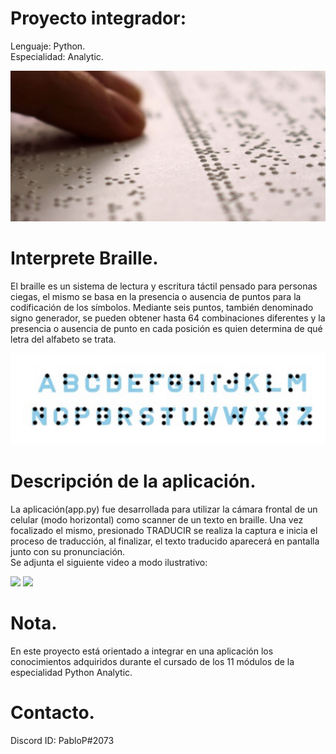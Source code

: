 # Proyecto integrador:
Lenguaje: Python.\
Especialidad: Analytic.

![Analytic banner](Info/braille_foto.jpg)

# Interprete Braille.
  El braille es un sistema de lectura y escritura táctil pensado para personas ciegas, el mismo se basa en la presencia o ausencia de puntos para la codificación de los símbolos. Mediante seis puntos, también denominado signo generador, se pueden obtener hasta 64 combinaciones diferentes y la presencia o ausencia de punto en cada posición es quien determina de qué letra del alfabeto se trata.
  
![Analytic banner](Info/braille_code.jpg)

# Descripción de la aplicación.
La aplicación(app.py) fue desarrollada para utilizar la cámara frontal de un celular (modo horizontal) como scanner de un texto en braille. Una vez focalizado el mismo, presionado TRADUCIR se realiza la captura e inicia el proceso de traducción, al finalizar, el texto traducido aparecerá en pantalla junto con su pronunciación.\
Se adjunta el siguiente video a modo ilustrativo: 

[![](https://markdown-videos.deta.dev/youtube/JQS-9QosLnw)](https://youtu.be/JQS-9QosLnw)
[![](https://markdown-videos.deta.dev/youtube/E2M8RHuRBIY)](https://youtu.be/E2M8RHuRBIY)


# Nota.
En este proyecto está orientado a integrar en una aplicación los conocimientos adquiridos durante el cursado de los 11 módulos de la especialidad Python Analytic.


# Contacto.
Discord ID: PabloP#2073
